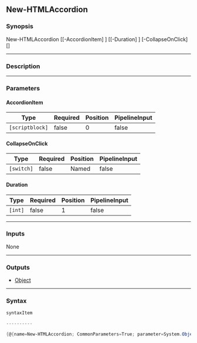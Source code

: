 New-HTMLAccordion
-----------------

### Synopsis

New-HTMLAccordion [[-AccordionItem] <scriptblock>] [[-Duration] <int>] [-CollapseOnClick] [<CommonParameters>]

---

### Description

---

### Parameters
#### **AccordionItem**

|Type           |Required|Position|PipelineInput|
|---------------|--------|--------|-------------|
|`[scriptblock]`|false   |0       |false        |

#### **CollapseOnClick**

|Type      |Required|Position|PipelineInput|
|----------|--------|--------|-------------|
|`[switch]`|false   |Named   |false        |

#### **Duration**

|Type   |Required|Position|PipelineInput|
|-------|--------|--------|-------------|
|`[int]`|false   |1       |false        |

---

### Inputs
None

---

### Outputs
* [Object](https://learn.microsoft.com/en-us/dotnet/api/System.Object)

---

### Syntax
```PowerShell
syntaxItem
```
```PowerShell
----------
```
```PowerShell
{@{name=New-HTMLAccordion; CommonParameters=True; parameter=System.Object[]}}
```
